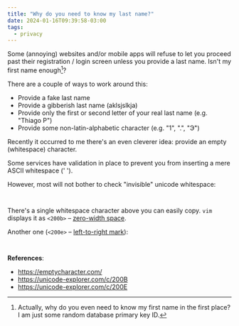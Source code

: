 ```yaml
---
title: "Why do you need to know my last name?"
date: 2024-01-16T09:39:58-03:00
tags:
  - privacy
---
```


Some (annoying) websites and/or mobile apps will refuse to let you proceed past
their registration / login screen unless you provide a last name. Isn't my
first name enough[^1]?

There are a couple of ways to work around this:

- Provide a fake last name
- Provide a gibberish last name (aklsjslkja)
- Provide only the first or second letter of your real last name (e.g. "Thiago
  P")
- Provide some non-latin-alphabetic character (e.g. "1", ".", "Э̇")

Recently it occurred to me there's an even cleverer idea: provide an empty
(whitespace) character.

Some services have validation in place to prevent you from inserting a mere
ASCII whitespace (' ').

However, most will not bother to check "invisible" unicode whitespace:

```
​
```

There's a single whitespace character above you can easily copy. `vim` displays
it as `<200b>` – [zero-width space](https://unicode-explorer.com/c/200B).

Another one (`<200e>` – [left-to-right mark](https://unicode-explorer.com/c/200E)):

```
‎
```

**References**:

- https://emptycharacter.com/
- https://unicode-explorer.com/c/200B
- https://unicode-explorer.com/c/200E

[^1]: Actually, why do you even need to know my first name in the first place?
    I am just some random database primary key ID.
